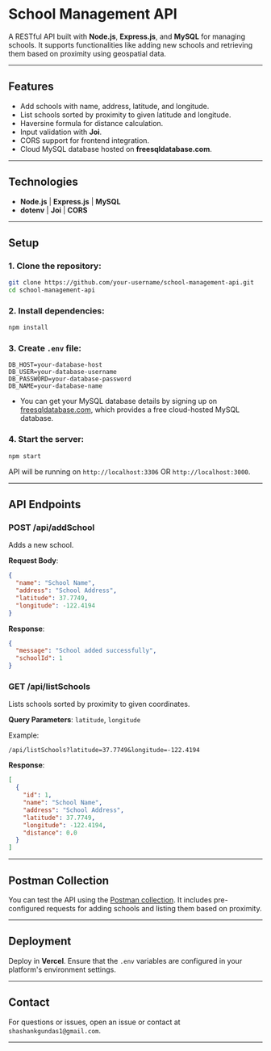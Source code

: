 
# School Management API

A RESTful API built with **Node.js**, **Express.js**, and **MySQL** for managing schools. It supports functionalities like adding new schools and retrieving them based on proximity using geospatial data.

---

## Features

- Add schools with name, address, latitude, and longitude.
- List schools sorted by proximity to given latitude and longitude.
- Haversine formula for distance calculation.
- Input validation with **Joi**.
- CORS support for frontend integration.
- Cloud MySQL database hosted on **freesqldatabase.com**.

---

## Technologies

- **Node.js** | **Express.js** | **MySQL**
- **dotenv** | **Joi** | **CORS**

---

## Setup

### 1. Clone the repository:

```bash
git clone https://github.com/your-username/school-management-api.git
cd school-management-api
```

### 2. Install dependencies:

```bash
npm install
```

### 3. Create `.env` file:

```env
DB_HOST=your-database-host
DB_USER=your-database-username
DB_PASSWORD=your-database-password
DB_NAME=your-database-name
```

- You can get your MySQL database details by signing up on [freesqldatabase.com](https://www.freesqldatabase.com/), which provides a free cloud-hosted MySQL database.

### 4. Start the server:

```bash
npm start
```

API will be running on `http://localhost:3306` OR `http://localhost:3000`.

---

## API Endpoints

### **POST /api/addSchool**
Adds a new school.

**Request Body**:
```json
{
  "name": "School Name",
  "address": "School Address",
  "latitude": 37.7749,
  "longitude": -122.4194
}
```

**Response**:
```json
{
  "message": "School added successfully",
  "schoolId": 1
}
```

### **GET /api/listSchools**
Lists schools sorted by proximity to given coordinates.

**Query Parameters**: `latitude`, `longitude`

Example:
```
/api/listSchools?latitude=37.7749&longitude=-122.4194
```

**Response**:
```json
[
  {
    "id": 1,
    "name": "School Name",
    "address": "School Address",
    "latitude": 37.7749,
    "longitude": -122.4194,
    "distance": 0.0
  }
]
```

---

## Postman Collection

You can test the API using the [Postman collection](https://www.postman.com/flight-geologist-95162013/school-management). It includes pre-configured requests for adding schools and listing them based on proximity.

---

## Deployment

Deploy in **Vercel**. Ensure that the `.env` variables are configured in your platform's environment settings.


---

## Contact

For questions or issues, open an issue or contact at `shashankgundas1@gmail.com`.

---
